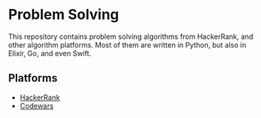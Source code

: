 # Problem Solving

This repository contains problem solving algorithms from HackerRank, and other algorithm platforms. Most of them are written in Python, but also in Elixir, Go, and even Swift.

## Platforms
- [HackerRank](https://www.hackerrank.com/)
- [Codewars](https://www.codewars.com/)
